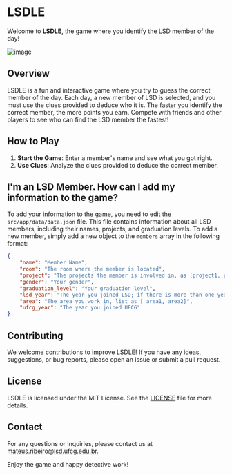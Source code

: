 # LSDLE

Welcome to **LSDLE**, the game where you identify the LSD member of the day!

![image](https://github.com/user-attachments/assets/deb5eae9-1158-48c4-8f36-11c7f2bae577)

## Overview

LSDLE is a fun and interactive game where you try to guess the correct member of the day. Each day, a new member of LSD is selected, and you must use the clues provided to deduce who it is. The faster you identify the correct member, the more points you earn. Compete with friends and other players to see who can find the LSD member the fastest!

## How to Play

1. **Start the Game**: Enter a member's name and see what you got right.
2. **Use Clues**: Analyze the clues provided to deduce the correct member.

## I'm an LSD Member. How can I add my information to the game?

To add your information to the game, you need to edit the `src/app/data/data.json` file. This file contains information about all LSD members, including their names, projects, and graduation levels. To add a new member, simply add a new object to the `members` array in the following format:

```json
{
    "name": "Member Name",
    "room": "The room where the member is located",
    "project": "The projects the member is involved in, as [project1, project2]",
    "gender": "Your gender",
    "graduation_level": "Your graduation level",
    "lsd_year": "The year you joined LSD; if there is more than one year, list them as [year1, year2]",
    "area": "The area you work in, list as [ area1, area2]",
    "ufcg_year": "The year you joined UFCG"
}
```

## Contributing

We welcome contributions to improve LSDLE! If you have any ideas, suggestions, or bug reports, please open an issue or submit a pull request.

## License

LSDLE is licensed under the MIT License. See the [LICENSE](LICENSE) file for more details.

## Contact

For any questions or inquiries, please contact us at [mateus.ribeiro@lsd.ufcg.edu.br](mailto:mateus.ribeiro@lsd.ufcg.edu.br).

Enjoy the game and happy detective work!
